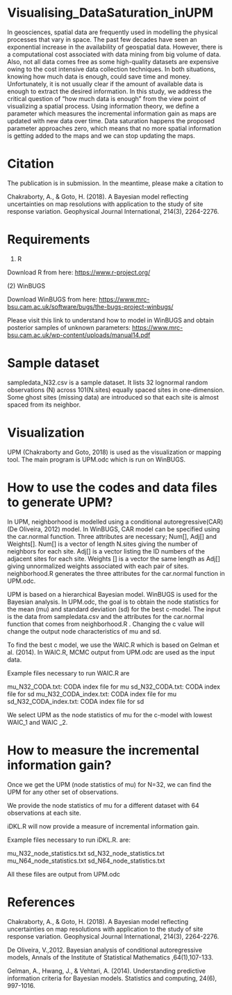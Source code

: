# Visualising_DataSaturation_inUPM

In geosciences, spatial data are frequently used in modelling the physical processes that vary in space. The past few decades have seen an exponential increase in the availability of geospatial data. However, there is a computational cost associated with data mining from big volume of data.  Also, not all data comes free as some high-quality datasets are expensive owing to the cost intensive data collection techniques. In both situations, knowing how much data is enough, could save time and money.  Unfortunately, it is not usually clear if the amount of available data is enough to extract the desired information. In this study, we address the critical question of “how much data is enough” from the view point of visualizing a spatial process. Using information theory, we define a parameter which measures the incremental information gain as maps are updated with new data over time.  Data saturation happens the proposed parameter approaches zero, which means that no more spatial information is getting added to the maps and we can stop updating the maps. 

# Citation

The publication is in submission. In the meantime, please make a citation to 

Chakraborty, A., & Goto, H. (2018). A Bayesian model reflecting uncertainties on map resolutions with application to the study of site response variation. Geophysical Journal International, 214(3), 2264-2276.

# Requirements

1) R 

Download R from here: https://www.r-project.org/

(2) WinBUGS

Download WinBUGS from here: https://www.mrc-bsu.cam.ac.uk/software/bugs/the-bugs-project-winbugs/

Please visit this link to understand how to model in WinBUGS and obtain posterior samples of unknown parameters: https://www.mrc-bsu.cam.ac.uk/wp-content/uploads/manual14.pdf

# Sample dataset

sampledata_N32.csv is a sample dataset. It lists 32 lognormal random observations (N) across 101(N.sites) equally spaced sites in one-dimension. Some ghost sites (missing data) are introduced so that each site is almost spaced from its neighbor.

# Visualization

UPM (Chakraborty and Goto, 2018) is used as the visualization or mapping tool. The main program is UPM.odc which is run on WinBUGS. 

# How to use the codes and data files to generate UPM? 

In UPM, neighborhood is modelled using a conditional autoregressive(CAR)(De Oliveira, 2012) model. In WinBUGS, CAR model can be specified using the car.normal function. Three attributes are necessary; Num[],  Adj[] and Weights[]. Num[] is a vector of length N.sites giving the number of neighbors for each site. Adj[] is a vector listing the ID numbers of the adjacent sites for each site. Weights [] is a vector the same length as Adj[] giving unnormalized weights associated with each pair of sites. neighborhood.R generates the three attributes for the car.normal function in UPM.odc. 

UPM is based on a hierarchical Bayesian model. WinBUGS is used for the Bayesian analysis. In UPM.odc, the goal is to obtain the node statistics for the mean (mu) and standard deviation (sd) for the best c-model. The input is the data from sampledata.csv and the attributes for the car.normal function that comes from neighborhood.R . Changing the c value will change the output node characteristics of mu and sd. 

To find the best c model, we use the WAIC.R which is based on Gelman et al. (2014). 
In WAIC.R, MCMC output from UPM.odc are used as the input data. 

Example files necessary to run WAIC.R are 

mu_N32_CODA.txt: CODA index file for mu
sd_N32_CODA.txt: CODA index file for sd
mu_N32_CODA_index.txt: CODA index file for mu
sd_N32_CODA_index.txt: CODA index file for sd

We select UPM as the node statistics of mu for the c-model with lowest WAIC_1 and WAIC _2. 

# How to measure the incremental information gain? 

Once we get the UPM (node statistics of mu) for N=32, we can find the UPM for any other set of observations. 

We provide the node statistics of mu for a different dataset with 64 observations at each site. 

iDKL.R will now provide a measure of incremental information gain. 

Example files necessary to run iDKL.R. are: 

mu_N32_node_statistics.txt
sd_N32_node_statistics.txt
mu_N64_node_statistics.txt
sd_N64_node_statistics.txt

All these files are output from UPM.odc

# References 

Chakraborty, A., & Goto, H. (2018). A Bayesian model reflecting uncertainties on map resolutions with application to the study of site response variation. Geophysical Journal International, 214(3), 2264-2276.

De Oliveira, V.,2012. Bayesian analysis of conditional autoregressive models, Annals of the Institute of Statistical Mathematics ,64(1),107-133.

Gelman, A., Hwang, J., & Vehtari, A. (2014). Understanding predictive information criteria for Bayesian models. Statistics and computing, 24(6), 997-1016.



